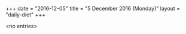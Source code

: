 +++
date = "2016-12-05"
title = "5 December 2016 (Monday)"
layout = "daily-diet"
+++


\<no entries\>
